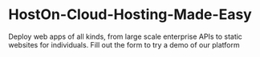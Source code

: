 # HostOn-Cloud-Hosting-Made-Easy
Deploy web apps of all kinds, from large scale enterprise APIs to static websites for individuals. Fill out the form to try a demo of our platform 
